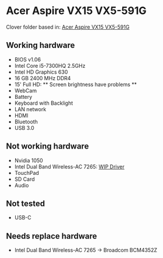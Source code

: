 # Acer Aspire VX15 VX5-591G
Clover folder based in: [Acer Aspire VX15 VX5-591G](https://www.tonymacx86.com/threads/wip-acer-aspire-vx15-vx5-591g.235420/)

## Working hardware
* BIOS v1.06
* Intel Core i5-7300HQ 2.5GHz
* Intel HD Graphics 630
* 16 GB 2400 MHz DDR4
* 15' Full HD: ** Screen brightness have problems **
* WebCam
* Battery
* Keyboard with Backlight
* LAN network
* HDMI
* Bluetooth
* USB 3.0

## Not working hardware
* Nvidia 1050
* Intel Dual Band Wireless-AC 7265: [WIP Driver](https://github.com/timkoers/AppleIntelWiFiMVM)
* TouchPad
* SD Card
* Audio

## Not tested
* USB-C

## Needs replace hardware
* Intel Dual Band Wireless-AC 7265 -> Broadcom BCM4352Z
